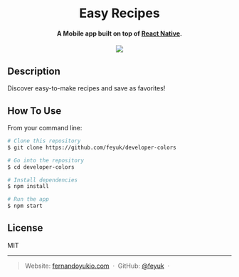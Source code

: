 <h1 align="center">
  <br>
  Easy Recipes
</h1>
<h4 align="center">A  Mobile app built on top of <a href="https://reactnative.dev/" target="_blank">React Native</a>.</h4>

<p align="center">
  <img src="https://res.cloudinary.com/institutotrader/image/upload/v1665669792/0.%20Fernando.com/project-2.webp" />
</p>

## Description

Discover easy-to-make recipes and save as favorites!

## How To Use

From your command line:
```bash
# Clone this repository
$ git clone https://github.com/feyuk/developer-colors

# Go into the repository
$ cd developer-colors

# Install dependencies
$ npm install

# Run the app
$ npm start
```
## License

MIT

---

> Website: [fernandoyukio.com](https://fernandoyukio.com) &nbsp;&middot;&nbsp;
> GitHub: [@feyuk](https://github.com/feyuk) &nbsp;&middot;&nbsp;

